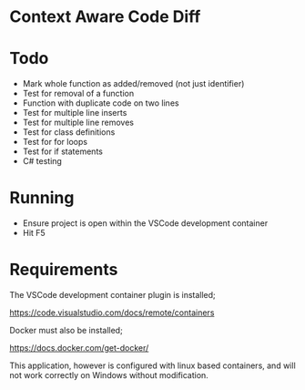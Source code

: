 # Context Aware Code Diff 

# Todo

- Mark whole function as added/removed (not just identifier)
- Test for removal of a function
- Function with duplicate code on two lines
- Test for multiple line inserts
- Test for multiple line removes
- Test for class definitions
- Test for for loops
- Test for if statements
- C# testing

# Running

- Ensure project is open within the VSCode development container
- Hit F5

# Requirements

The VSCode development container plugin is installed;

https://code.visualstudio.com/docs/remote/containers

Docker must also be installed;

https://docs.docker.com/get-docker/

This application, however is configured with linux based containers, and will not work correctly on Windows without modification.
